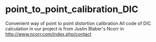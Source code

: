 # point_to_point_calibration_DIC
Convenient way of point to point distortion calibration
All code of DIC calculation in our project is from Justin Blaber's Ncorr in http://www.ncorr.com/index.php/contact
